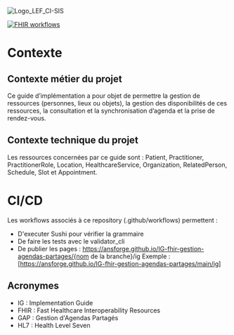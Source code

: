 ![Logo_LEF_CI-SIS](https://user-images.githubusercontent.com/48218773/227532484-eff82649-4e42-49c6-966a-dc3ea78cf59c.png)

[![FHIR workflows](https://github.com/ansforge/IG-fhir-gestion-agendas-partages/actions/workflows/fhir-workflows.yml/badge.svg)](https://github.com/ansforge/IG-fhir-gestion-agendas-partages/actions/workflows/fhir-workflows.yml)

# Contexte

## Contexte métier du projet

Ce guide d’implémentation a pour objet de permettre la gestion de ressources (personnes, lieux ou objets), la gestion des disponibilités de ces ressources, la consultation et la synchronisation d’agenda et la prise de rendez-vous.

## Contexte technique du projet

Les ressources concernées par ce guide sont : Patient, Practitioner, PractitionerRole, Location, HealthcareService, Organization, RelatedPerson, Schedule, Slot et Appointment.

# CI/CD

Les workflows associés à ce repository (.github/workflows) permettent :

* D'executer Sushi pour vérifier la grammaire
* De faire les tests avec le validator_cli
* De publier les pages : https://ansforge.github.io/IG-fhir-gestion-agendas-partages/{nom de la branche}/ig
Exemple : [https://ansforge.github.io/IG-fhir-gestion-agendas-partages/main/ig]

## Acronymes

* IG : Implementation Guide
* FHIR : Fast Healthcare Interoperability Resources
* GAP : Gestion d'Agendas Partagés
* HL7 : Health Level Seven
